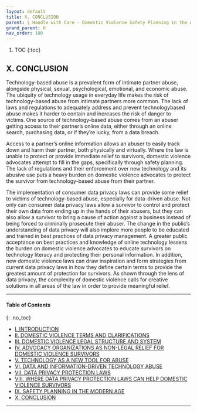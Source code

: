 ```yaml
---
layout: default
title: X. CONCLUSION   
parent: § Handle with Care - Domestic Violence Safety Planning in the Age of Data Privacy Laws   
grand_parent: H 
nav_order: 100
---
```

<style>
.dont-break-out {
  /* These are technically the same, but use both */
  overflow-wrap: break-word;
  word-wrap: break-word;

  -ms-word-break: break-all;
  /* This is the dangerous one in WebKit, as it breaks things wherever */
  word-break: break-all;
  /* Instead use this non-standard one: */
  word-break: break-word;
}

.youtube-container {
    position: relative;
    width: 100%;
    height: 0;
    padding-bottom: 56.25%;
}
.youtube-video {
    position: absolute;
    top: 0;
    left: 0;
    width: 100%;
    height: 100%;
}

</style>

<div class="dont-break-out" markdown="1">

1. TOC
{:toc}

## X. CONCLUSION

Technology-based abuse is a prevalent form of intimate partner abuse, alongside physical, sexual, psychological, emotional, and economic abuse. The ubiquity of technology usage in everyday life makes the risk of technology-based abuse from intimate partners more common. The lack of laws and regulations to adequately address and prevent technologybased abuse makes it harder to contain and increases the risk of danger to victims. One source of technology-based abuse comes from an abuser getting access to their partner’s online data, either through an online search, purchasing data, or if they’re lucky, from a data breach.

Access to a partner’s online information allows an abuser to easily track down and harm their partner, both physically and virtually. Where the law is unable to protect or provide immediate relief to survivors, domestic violence advocates attempt to fill in the gaps, specifically through safety planning. The lack of regulations and their enforcement over new technology and its abusive use puts a heavy burden on domestic violence advocates to protect the survivor from technology-based abuse from their partner.

The implementation of consumer data privacy laws can provide some relief to victims of technology-based abuse, especially for data-driven abuse. Not only can consumer data privacy laws allow a survivor to control and protect their own data from ending up in the hands of their abusers, but they can also allow a survivor to bring a cause of action against a business instead of being forced to criminally prosecute their abuser. The change in the public’s understanding of data privacy will also implore more people to be educated and trained in best practices of data privacy management. A greater public acceptance on best practices and knowledge of online technology lessens the burden on domestic violence advocates to educate survivors on technology literacy and protecting their personal information. In addition, new domestic violence laws can draw inspiration and form strategies from current data privacy laws in how they define certain terms to provide the greatest amount of protection for survivors. As shown through the lens of data privacy, the complexity of domestic violence calls for creative solutions in all areas of the law in order to provide meaningful relief.

***

#### Table of Contents
{: .no_toc}

<ul><li> <a href="/docs/H/handle-with-care-domestic-violence-safety-planning-in-the-age-of-data-privacy-law-1/">I. INTRODUCTION</a></li><li> <a href="/docs/H/handle-with-care-domestic-violence-safety-planning-in-the-age-of-data-privacy-law-2/">II. DOMESTIC VIOLENCE TERMS AND CLARIFICATIONS</a></li><li> <a href="/docs/H/handle-with-care-domestic-violence-safety-planning-in-the-age-of-data-privacy-law-3/">III. DOMESTIC VIOLENCE LEGAL STRUCTURE AND SYSTEM</a></li><li> <a href="/docs/H/handle-with-care-domestic-violence-safety-planning-in-the-age-of-data-privacy-law-4/">IV. ADVOCACY ORGANIZATIONS AS NON-LEGAL RELIEF FOR DOMESTIC VIOLENCE SURVIVORS</a></li><li> <a href="/docs/H/handle-with-care-domestic-violence-safety-planning-in-the-age-of-data-privacy-law-5/">V. TECHNOLOGY AS A NEW TOOL FOR ABUSE</a></li><li> <a href="/docs/H/handle-with-care-domestic-violence-safety-planning-in-the-age-of-data-privacy-law-6/">VI. DATA AND INFORMATION-DRIVEN TECHNOLOGY ABUSE</a></li><li> <a href="/docs/H/handle-with-care-domestic-violence-safety-planning-in-the-age-of-data-privacy-law-7/">VII. DATA PRIVACY PROTECTION LAWS</a></li><li> <a href="/docs/H/handle-with-care-domestic-violence-safety-planning-in-the-age-of-data-privacy-law-8/">VIII. WHERE DATA PRIVACY PROTECTION LAWS CAN HELP DOMESTIC VIOLENCE SURVIVORS</a></li><li> <a href="/docs/H/handle-with-care-domestic-violence-safety-planning-in-the-age-of-data-privacy-law-9/">IX. SAFETY PLANNING IN THE MODERN AGE</a></li><li> <a href="/docs/H/handle-with-care-domestic-violence-safety-planning-in-the-age-of-data-privacy-law-10/">X. CONCLUSION</a></li></ul>

***

</div>
